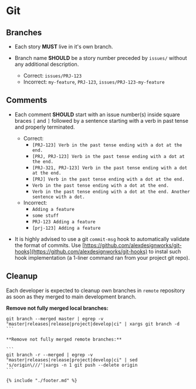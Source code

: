 # Git

## Branches
* Each story **MUST** live in it's own branch.

* Branch name **SHOULD** be a story number preceded by `issues/` without any additional description.
  * Correct: `issues/PRJ-123`
  * Incorrect: `my-feature`, `PRJ-123`, `issues/PRJ-123-my-feature`

## Comments
* Each comment **SHOULD** start with an issue number(s) inside square braces `[` and `]` followed by a sentence starting with a verb in past tense and properly terminated.
  * Correct:
    * `[PRJ-123] Verb in the past tense ending with a dot at the end.`
    * `[PRJ, PRJ-123] Verb in the past tense ending with a dot at the end.`
    * `[PRJ-321, PRJ-123] Verb in the past tense ending with a dot at the end.`
    * `[PRJ] Verb in the past tense ending with a dot at the end.`
    * `Verb in the past tense ending with a dot at the end.`
    * `Verb in the past tense ending with a dot at the end. Another sentence with a dot.`
  * Incorrect:
    * `Adding a feature`
    * `some stuff`
    * `PRJ-123 Adding a feature`
    * `[prj-123] Adding a feature`

* It is highly advised to use a git `commit-msg` hook to automatically validate the format of commits. Use [https://github.com/alexdesignworks/git-hooks](https://github.com/alexdesignworks/git-hooks) to instal such hook implementation (a 1-liner command ran from your project git repo).

## Cleanup
Each developer is expected to cleanup own branches in `remote` repository as soon as they merged to main development branch.

**Remove not fully merged local branches:**

````
git branch --merged master | egrep -v "master|releases|release|project|develop|ci" | xargs git branch -d
```

**Remove not fully merged remote branches:**

```
git branch -r --merged | egrep -v "master|releases|release|project|develop|ci" | sed 's/origin\///'|xargs -n 1 git push --delete origin
```

{% include "./footer.md" %}
